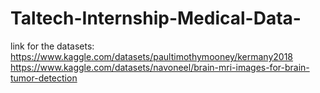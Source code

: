 # Taltech-Internship-Medical-Data-


link for the datasets:
https://www.kaggle.com/datasets/paultimothymooney/kermany2018
https://www.kaggle.com/datasets/navoneel/brain-mri-images-for-brain-tumor-detection

